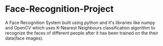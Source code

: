 # Face-Recognition-Project
A Face Recognition System built using python and it's libraries like numpy and OpenCV which uses K-Nearest Neighbours classification algorithm to recognize the faces of different people after it has been trained on the their data(face images).
